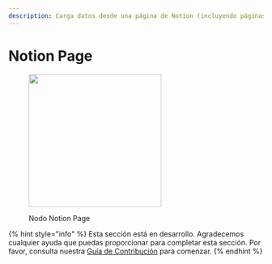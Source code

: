 ```yaml
---
description: Carga datos desde una página de Notion (incluyendo páginas hijas como documentos separados).
---
```


# Notion Page

<figure><img src="../../../.gitbook/assets/image--4---1---1---1---1---1---1---1---1-.png" alt="" width="262"><figcaption><p>Nodo Notion Page</p></figcaption></figure>

{% hint style="info" %}
Esta sección está en desarrollo. Agradecemos cualquier ayuda que puedas proporcionar para completar esta sección. Por favor, consulta nuestra [Guía de Contribución](../../../contributing/) para comenzar.
{% endhint %}
